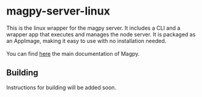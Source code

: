 # magpy-server-linux
This is the linux wrapper for the magpy server. It includes a CLI and a wrapper app that executes and manages the node server.
It is packaged as an AppImage, making it easy to use with no installation needed.\
\
You can find [here](https://github.com/Magpy-io/magpy) the main documentation of Magpy.



## Building

Instructions for building will be added soon.
